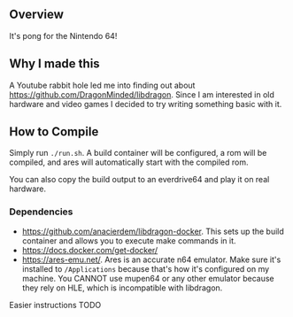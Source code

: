 ## Overview
It's pong for the Nintendo 64!

## Why I made this
A Youtube rabbit hole led me into finding out about https://github.com/DragonMinded/libdragon. Since I am interested in old hardware and video games I decided to try writing something basic with it.

## How to Compile
Simply run `./run.sh`. A build container will be configured, a rom will be compiled, and ares will automatically start with the compiled rom.

You can also copy the build output to an everdrive64 and play it on real hardware.

### Dependencies
- https://github.com/anacierdem/libdragon-docker. This sets up the build container and allows you to execute make commands in it.
- https://docs.docker.com/get-docker/
- https://ares-emu.net/. Ares is an accurate n64 emulator. Make sure it's installed to `/Applications` because that's how it's configured on my machine. You CANNOT use mupen64 or any other emulator because they rely on HLE, which is incompatible with libdragon.

Easier instructions TODO
